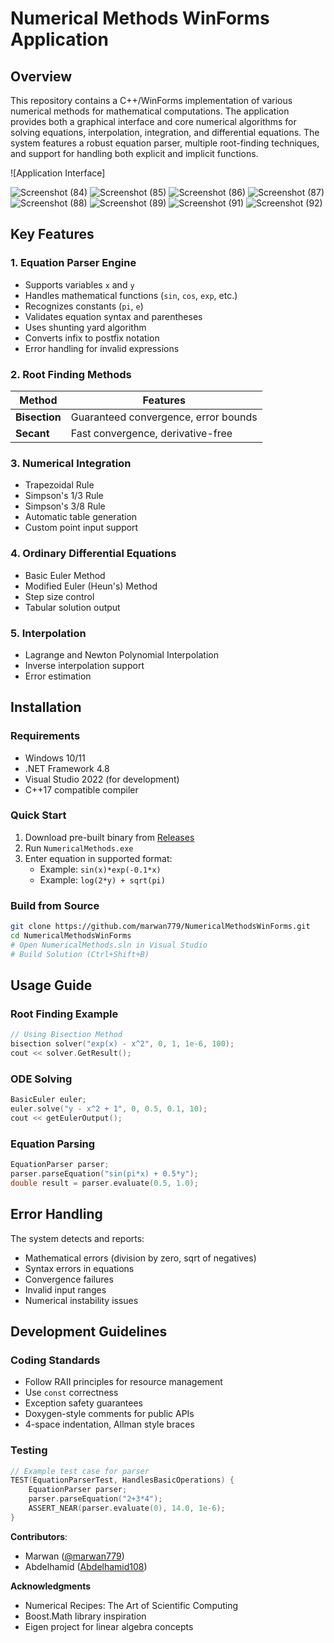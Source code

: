 # Numerical Methods WinForms Application

## Overview

This repository contains a C++/WinForms implementation of various numerical methods for mathematical computations. The application provides both a graphical interface and core numerical algorithms for solving equations, interpolation, integration, and differential equations. The system features a robust equation parser, multiple root-finding techniques, and support for handling both explicit and implicit functions.

![Application Interface]

![Screenshot (84)](https://github.com/user-attachments/assets/30da17aa-effc-4c09-8a86-0d6dcb9d59b7)
![Screenshot (85)](https://github.com/user-attachments/assets/10e605bd-d492-469d-a4c5-4cf7d9b80279)
![Screenshot (86)](https://github.com/user-attachments/assets/71b7823d-cf54-4bc9-9d4e-7f83d7df3801)
![Screenshot (87)](https://github.com/user-attachments/assets/d6f7f1e6-c092-4a4c-80a7-afc3387177a2)
![Screenshot (88)](https://github.com/user-attachments/assets/e6b01d01-da52-467c-8089-127fed453ca7)
![Screenshot (89)](https://github.com/user-attachments/assets/8134218b-200c-441c-aa65-aed82714fcfd)
![Screenshot (91)](https://github.com/user-attachments/assets/358c2bab-24f6-45ed-ad92-abf6c730acf8)
![Screenshot (92)](https://github.com/user-attachments/assets/fe046f20-e97a-47e4-9220-305d1c2e6ad0)

## Key Features

### 1. **Equation Parser Engine**
- Supports variables `x` and `y`
- Handles mathematical functions (`sin`, `cos`, `exp`, etc.)
- Recognizes constants (`pi`, `e`)
- Validates equation syntax and parentheses
- Uses shunting yard algorithm 
- Converts infix to postfix notation
- Error handling for invalid expressions

### 2. Root Finding Methods
| Method          | Features                              |
|-----------------|---------------------------------------|
| **Bisection**   | Guaranteed convergence, error bounds  |
| **Secant**      | Fast convergence, derivative-free    |

### 3. Numerical Integration
- Trapezoidal Rule
- Simpson's 1/3 Rule
- Simpson's 3/8 Rule
- Automatic table generation
- Custom point input support

### 4. Ordinary Differential Equations
- Basic Euler Method
- Modified Euler (Heun's) Method
- Step size control
- Tabular solution output

### 5. Interpolation
- Lagrange and Newton Polynomial Interpolation
- Inverse interpolation support
- Error estimation

## Installation

### Requirements
- Windows 10/11
- .NET Framework 4.8
- Visual Studio 2022 (for development)
- C++17 compatible compiler

### Quick Start
1. Download pre-built binary from [Releases](https://github.com/marwan779/NumericalMethodsWinForms/releases)
2. Run `NumericalMethods.exe`
3. Enter equation in supported format:
   - Example: `sin(x)*exp(-0.1*x)`
   - Example: `log(2*y) + sqrt(pi)`

### Build from Source
```bash
git clone https://github.com/marwan779/NumericalMethodsWinForms.git
cd NumericalMethodsWinForms
# Open NumericalMethods.sln in Visual Studio
# Build Solution (Ctrl+Shift+B)
```

## Usage Guide

### Root Finding Example
```cpp
// Using Bisection Method
bisection solver("exp(x) - x^2", 0, 1, 1e-6, 100);
cout << solver.GetResult();
```

### ODE Solving
```cpp
BasicEuler euler;
euler.solve("y - x^2 + 1", 0, 0.5, 0.1, 10);
cout << getEulerOutput();
```

### Equation Parsing
```cpp
EquationParser parser;
parser.parseEquation("sin(pi*x) + 0.5*y");
double result = parser.evaluate(0.5, 1.0);
```

## Error Handling

The system detects and reports:
- Mathematical errors (division by zero, sqrt of negatives)
- Syntax errors in equations
- Convergence failures
- Invalid input ranges
- Numerical instability issues

## Development Guidelines

### Coding Standards
- Follow RAII principles for resource management
- Use `const` correctness
- Exception safety guarantees
- Doxygen-style comments for public APIs
- 4-space indentation, Allman style braces

### Testing
```cpp
// Example test case for parser
TEST(EquationParserTest, HandlesBasicOperations) {
    EquationParser parser;
    parser.parseEquation("2+3*4");
    ASSERT_NEAR(parser.evaluate(0), 14.0, 1e-6);
}
```


**Contributors**:  
- Marwan ([@marwan779](https://github.com/marwan779))
- Abdelhamid ([Abdelhamid108](https://github.com/Abdelhamid108))

**Acknowledgments**  
- Numerical Recipes: The Art of Scientific Computing
- Boost.Math library inspiration
- Eigen project for linear algebra concepts
